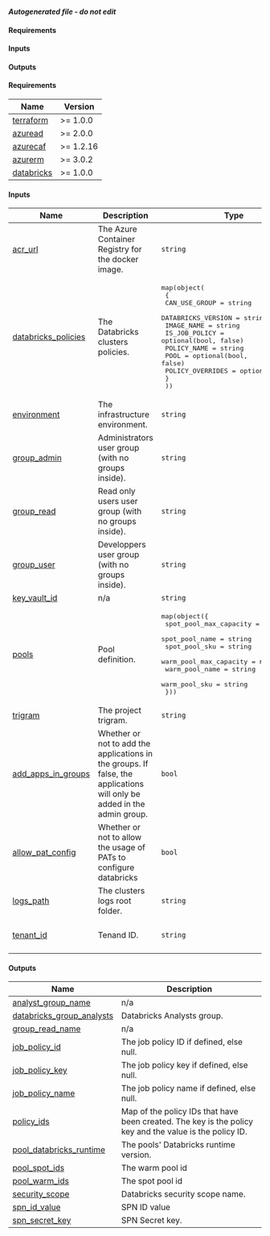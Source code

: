 ***Autogenerated file - do not edit***

#### Requirements

#### Inputs

#### Outputs

<!-- BEGIN_TF_DOCS -->
#### Requirements

| Name | Version |
|------|---------|
| <a name="requirement_terraform"></a> [terraform](#requirement\_terraform) | >= 1.0.0 |
| <a name="requirement_azuread"></a> [azuread](#requirement\_azuread) | >= 2.0.0 |
| <a name="requirement_azurecaf"></a> [azurecaf](#requirement\_azurecaf) | >= 1.2.16 |
| <a name="requirement_azurerm"></a> [azurerm](#requirement\_azurerm) | >= 3.0.2 |
| <a name="requirement_databricks"></a> [databricks](#requirement\_databricks) | >= 1.0.0 |

#### Inputs

| Name | Description | Type | Default | Required |
|------|-------------|------|---------|:--------:|
| <a name="input_acr_url"></a> [acr\_url](#input\_acr\_url) | The Azure Container Registry for the docker image. | `string` | n/a | yes |
| <a name="input_databricks_policies"></a> [databricks\_policies](#input\_databricks\_policies) | The Databricks clusters policies. | <pre>map(object(<br>    {<br>      CAN_USE_GROUP      = string<br>      DATABRICKS_VERSION = string<br>      IMAGE_NAME         = string<br>      IS_JOB_POLICY      = optional(bool, false)<br>      POLICY_NAME        = string<br>      POOL               = optional(bool, false)<br>      POLICY_OVERRIDES   = optional(any, {})<br>    }<br>  ))</pre> | n/a | yes |
| <a name="input_environment"></a> [environment](#input\_environment) | The infrastructure environment. | `string` | n/a | yes |
| <a name="input_group_admin"></a> [group\_admin](#input\_group\_admin) | Administrators user group (with no groups inside). | `string` | n/a | yes |
| <a name="input_group_read"></a> [group\_read](#input\_group\_read) | Read only users user group (with no groups inside). | `string` | n/a | yes |
| <a name="input_group_user"></a> [group\_user](#input\_group\_user) | Developpers user group (with no groups inside). | `string` | n/a | yes |
| <a name="input_key_vault_id"></a> [key\_vault\_id](#input\_key\_vault\_id) | n/a | `string` | n/a | yes |
| <a name="input_pools"></a> [pools](#input\_pools) | Pool definition. | <pre>map(object({<br>    spot_pool_max_capacity = number<br>    spot_pool_name         = string<br>    spot_pool_sku          = string<br>    warm_pool_max_capacity = number<br>    warm_pool_name         = string<br>    warm_pool_sku          = string<br>  }))</pre> | n/a | yes |
| <a name="input_trigram"></a> [trigram](#input\_trigram) | The project trigram. | `string` | n/a | yes |
| <a name="input_add_apps_in_groups"></a> [add\_apps\_in\_groups](#input\_add\_apps\_in\_groups) | Whether or not to add the applications in the groups. If false, the applications will only be added in the admin group. | `bool` | `false` | no |
| <a name="input_allow_pat_config"></a> [allow\_pat\_config](#input\_allow\_pat\_config) | Whether or not to allow the usage of PATs to configure databricks | `bool` | `false` | no |
| <a name="input_logs_path"></a> [logs\_path](#input\_logs\_path) | The clusters logs root folder. | `string` | `""` | no |
| <a name="input_tenant_id"></a> [tenant\_id](#input\_tenant\_id) | Tenand ID. | `string` | `"8ca5b849-53e1-48cf-89fb-0103886af200"` | no |

#### Outputs

| Name | Description |
|------|-------------|
| <a name="output_analyst_group_name"></a> [analyst\_group\_name](#output\_analyst\_group\_name) | n/a |
| <a name="output_databricks_group_analysts"></a> [databricks\_group\_analysts](#output\_databricks\_group\_analysts) | Databricks Analysts group. |
| <a name="output_group_read_name"></a> [group\_read\_name](#output\_group\_read\_name) | n/a |
| <a name="output_job_policy_id"></a> [job\_policy\_id](#output\_job\_policy\_id) | The job policy ID if defined, else null. |
| <a name="output_job_policy_key"></a> [job\_policy\_key](#output\_job\_policy\_key) | The job policy key if defined, else null. |
| <a name="output_job_policy_name"></a> [job\_policy\_name](#output\_job\_policy\_name) | The job policy name if defined, else null. |
| <a name="output_policy_ids"></a> [policy\_ids](#output\_policy\_ids) | Map of the policy IDs that have been created. The key is the policy key and the value is the policy ID. |
| <a name="output_pool_databricks_runtime"></a> [pool\_databricks\_runtime](#output\_pool\_databricks\_runtime) | The pools' Databricks runtime version. |
| <a name="output_pool_spot_ids"></a> [pool\_spot\_ids](#output\_pool\_spot\_ids) | The warm pool id |
| <a name="output_pool_warm_ids"></a> [pool\_warm\_ids](#output\_pool\_warm\_ids) | The spot pool id |
| <a name="output_security_scope"></a> [security\_scope](#output\_security\_scope) | Databricks security scope name. |
| <a name="output_spn_id_value"></a> [spn\_id\_value](#output\_spn\_id\_value) | SPN ID value |
| <a name="output_spn_secret_key"></a> [spn\_secret\_key](#output\_spn\_secret\_key) | SPN Secret key. |
<!-- END_TF_DOCS -->
